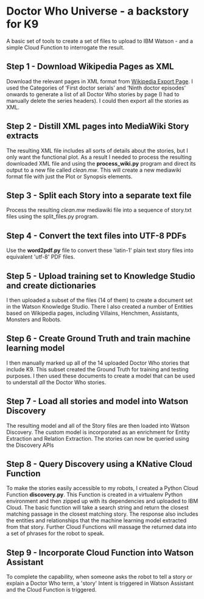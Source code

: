 # Doctor Who Universe - a backstory for K9

A basic set of tools to create a set of files to upload to IBM Watson - and a simple Cloud Function to interrogate the result.

## Step 1 - Download Wikipedia Pages as XML
Download the relevant pages in XML format from [Wikipedia Export Page](Wikipedia,https://en.wikipedia.org/wiki/Special:Export).  I used the Categories of ‘First doctor serials’ and ‘Ninth doctor episodes’ onwards to generate a list of all Doctor Who stories by page (I had to manually delete the series headers).  I could then export all the stories as XML.

## Step 2 - Distill XML pages into MediaWiki Story extracts
The resulting XML file includes all sorts of details about the stories, but I only want the functional plot. As a result I needed to process the resulting downloaded XML file and using the **process_wiki.py** program and direct its output to a new file called *clean.mw*.  This will create a new mediawiki format file with just the Plot or Synopsis elements.

## Step 3 - Split each Story into a separate text file
Process the resulting *clean.mw* mediawiki file into a sequence of story.txt files using the split_files.py program.

## Step 4 - Convert the text files into UTF-8 PDFs
Use the **word2pdf.py** file to convert these 'latin-1' plain text story files into equivalent 'utf-8' PDF files.

## Step 5 - Upload training set to Knowledge Studio and create dictionaries
I then uploaded a subset of the files (14 of them) to create a document set in the Watson Knowledge Studio.  There I also created a number of Entities based on Wikipedia pages, including Villains, Henchmen, Assistants, Monsters and Robots.

## Step 6 - Create Ground Truth and train machine learning model
I then manually marked up all of the 14 uploaded Doctor Who stories that include K9.  This subset created the Ground Truth for training and testing purposes.  I then used these documents to create a model that can be used to understall *all* the Doctor Who stories.

## Step 7 - Load all stories and model into Watson Discovery
The resulting model and all of the Story files are then loaded into Watson Discovery.  The custom model is incorporated as an enrichment for Entity Extraction and Relation Extraction.  The stories can now be queried using the Discovery APIs

## Step 8 - Query Discovery using a KNative Cloud Function
To make the stories easily accessible to my robots, I created a Python Cloud Function **discovery.py**.
This Function is created in a virtualenv Python environment and then zipped up with its dependencies and uploaded to IBM Cloud.  The basic function will take a search string and return the closest matching passage in the closest matching story.  The response also includes the entities and relationships that the machine learning model extracted from that story.
Further Cloud Functions will massage the returned data into a set of phrases for the robot to speak.

## Step 9 - Incorporate Cloud Function into Watson Assistant
To complete the capability, when someone asks the robot to tell a story or explain a Doctor Who term, a 'story' Intent is triggered in Watson Assistant and the Cloud Function is triggered.